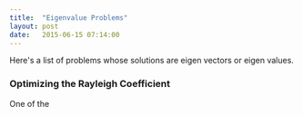 ```yaml
---
title:  "Eigenvalue Problems"
layout: post
date:   2015-06-15 07:14:00
---
```


Here's a list of problems whose solutions are eigen vectors or eigen values.

### Optimizing the Rayleigh Coefficient ###
One of the
